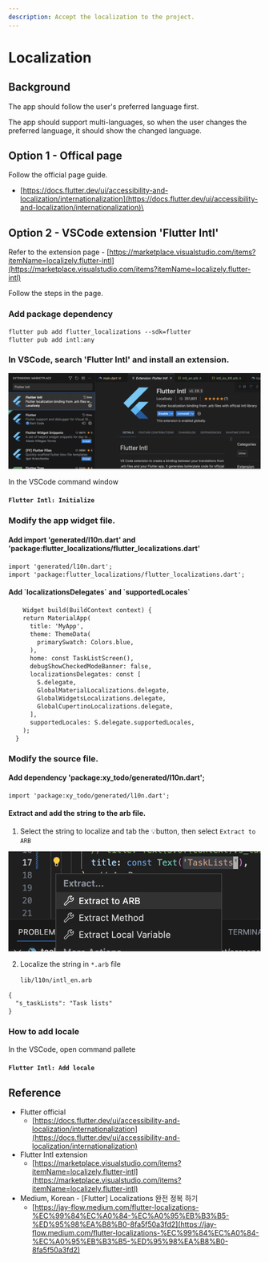 ```yaml
---
description: Accept the localization to the project.
---
```


# Localization

## Background

The app should follow the user's preferred language first.&#x20;

The app should support multi-languages, so when the user changes the preferred language, it should show the changed language.

## Option 1 - Offical page&#x20;

Follow the official page guide.

* [https://docs.flutter.dev/ui/accessibility-and-localization/internationalization](https://docs.flutter.dev/ui/accessibility-and-localization/internationalization)\


## Option 2 - VSCode extension  'Flutter Intl'

Refer to the extension page - [https://marketplace.visualstudio.com/items?itemName=localizely.flutter-intl](https://marketplace.visualstudio.com/items?itemName=localizely.flutter-intl)

Follow the steps in the page.

### Add package dependency

```
flutter pub add flutter_localizations --sdk=flutter
flutter pub add intl:any
```

### In VSCode, search 'Flutter Intl' and install an extension.

![](../../.gitbook/assets/image.png)

In the VSCode command window

#### `Flutter Intl: Initialize` <a href="#flutter-intl-initialize" id="flutter-intl-initialize"></a>

### Modify the app widget file.

#### Add import 'generated/l10n.dart' and 'package:flutter\_localizations/flutter\_localizations.dart'

```
import 'generated/l10n.dart';
import 'package:flutter_localizations/flutter_localizations.dart';
```

#### Add \`localizationsDelegates\` and \`supportedLocales\`

```
    Widget build(BuildContext context) {
    return MaterialApp(
      title: 'MyApp',
      theme: ThemeData(
        primarySwatch: Colors.blue,
      ),
      home: const TaskListScreen(),
      debugShowCheckedModeBanner: false,
      localizationsDelegates: const [
        S.delegate,
        GlobalMaterialLocalizations.delegate,
        GlobalWidgetsLocalizations.delegate,
        GlobalCupertinoLocalizations.delegate,
      ],
      supportedLocales: S.delegate.supportedLocales,
    );
  }
```

### Modify the source file.

#### Add dependency 'package:xy\_todo/generated/l10n.dart';

```
import 'package:xy_todo/generated/l10n.dart';
```

#### Extract and add the string to the arb file.

1. Select the string to localize and tab the :bulb:button, then select `Extract to ARB`

<img src="../../.gitbook/assets/image (1).png" alt="" data-size="line">

2.  Localize the string in `*.arb` file

    `lib/l10n/intl_en.arb`

```
{
  "s_taskLists": "Task lists"
}
```

### How to add locale

In the VSCode, open command pallete

#### `Flutter Intl: Add locale` <a href="#flutter-intl-initialize" id="flutter-intl-initialize"></a>

## Reference

* Flutter official
  * [https://docs.flutter.dev/ui/accessibility-and-localization/internationalization](https://docs.flutter.dev/ui/accessibility-and-localization/internationalization)
* Flutter Intl extension
  * [https://marketplace.visualstudio.com/items?itemName=localizely.flutter-intl](https://marketplace.visualstudio.com/items?itemName=localizely.flutter-intl)
* Medium, Korean - \[Flutter] Localizations 완전 정복 하기
  * [https://jay-flow.medium.com/flutter-localizations-%EC%99%84%EC%A0%84-%EC%A0%95%EB%B3%B5-%ED%95%98%EA%B8%B0-8fa5f50a3fd2](https://jay-flow.medium.com/flutter-localizations-%EC%99%84%EC%A0%84-%EC%A0%95%EB%B3%B5-%ED%95%98%EA%B8%B0-8fa5f50a3fd2)

